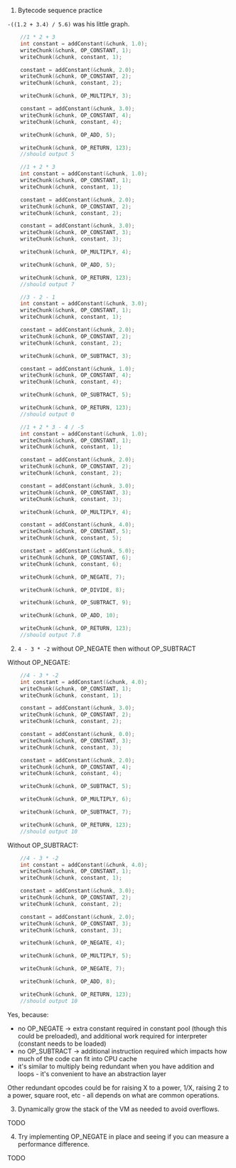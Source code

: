1. Bytecode sequence practice

`-((1.2 + 3.4) / 5.6)` was his little graph.

```c
    //1 * 2 + 3
    int constant = addConstant(&chunk, 1.0);
    writeChunk(&chunk, OP_CONSTANT, 1);
    writeChunk(&chunk, constant, 1);

    constant = addConstant(&chunk, 2.0);
    writeChunk(&chunk, OP_CONSTANT, 2);
    writeChunk(&chunk, constant, 2);

    writeChunk(&chunk, OP_MULTIPLY, 3);

    constant = addConstant(&chunk, 3.0);
    writeChunk(&chunk, OP_CONSTANT, 4);
    writeChunk(&chunk, constant, 4);

    writeChunk(&chunk, OP_ADD, 5);

    writeChunk(&chunk, OP_RETURN, 123);
    //should output 5
```

```c
    //1 + 2 * 3
    int constant = addConstant(&chunk, 1.0);
    writeChunk(&chunk, OP_CONSTANT, 1);
    writeChunk(&chunk, constant, 1);

    constant = addConstant(&chunk, 2.0);
    writeChunk(&chunk, OP_CONSTANT, 2);
    writeChunk(&chunk, constant, 2);

    constant = addConstant(&chunk, 3.0);
    writeChunk(&chunk, OP_CONSTANT, 3);
    writeChunk(&chunk, constant, 3);

    writeChunk(&chunk, OP_MULTIPLY, 4);

    writeChunk(&chunk, OP_ADD, 5);

    writeChunk(&chunk, OP_RETURN, 123);
    //should output 7
```

```c
    //3 - 2 - 1
    int constant = addConstant(&chunk, 3.0);
    writeChunk(&chunk, OP_CONSTANT, 1);
    writeChunk(&chunk, constant, 1);

    constant = addConstant(&chunk, 2.0);
    writeChunk(&chunk, OP_CONSTANT, 2);
    writeChunk(&chunk, constant, 2);

    writeChunk(&chunk, OP_SUBTRACT, 3);

    constant = addConstant(&chunk, 1.0);
    writeChunk(&chunk, OP_CONSTANT, 4);
    writeChunk(&chunk, constant, 4);

    writeChunk(&chunk, OP_SUBTRACT, 5);

    writeChunk(&chunk, OP_RETURN, 123);
    //should output 0
```

```c
    //1 + 2 * 3 - 4 / -5
    int constant = addConstant(&chunk, 1.0);
    writeChunk(&chunk, OP_CONSTANT, 1);
    writeChunk(&chunk, constant, 1);

    constant = addConstant(&chunk, 2.0);
    writeChunk(&chunk, OP_CONSTANT, 2);
    writeChunk(&chunk, constant, 2);

    constant = addConstant(&chunk, 3.0);
    writeChunk(&chunk, OP_CONSTANT, 3);
    writeChunk(&chunk, constant, 3);

    writeChunk(&chunk, OP_MULTIPLY, 4);

    constant = addConstant(&chunk, 4.0);
    writeChunk(&chunk, OP_CONSTANT, 5);
    writeChunk(&chunk, constant, 5);

    constant = addConstant(&chunk, 5.0);
    writeChunk(&chunk, OP_CONSTANT, 6);
    writeChunk(&chunk, constant, 6);

    writeChunk(&chunk, OP_NEGATE, 7);

    writeChunk(&chunk, OP_DIVIDE, 8);

    writeChunk(&chunk, OP_SUBTRACT, 9);

    writeChunk(&chunk, OP_ADD, 10);

    writeChunk(&chunk, OP_RETURN, 123);
    //should output 7.8
```

2. `4 - 3 * -2` without OP_NEGATE then without OP_SUBTRACT

Without OP_NEGATE:

```c
    //4 - 3 * -2
    int constant = addConstant(&chunk, 4.0);
    writeChunk(&chunk, OP_CONSTANT, 1);
    writeChunk(&chunk, constant, 1);

    constant = addConstant(&chunk, 3.0);
    writeChunk(&chunk, OP_CONSTANT, 2);
    writeChunk(&chunk, constant, 2);

    constant = addConstant(&chunk, 0.0);
    writeChunk(&chunk, OP_CONSTANT, 3);
    writeChunk(&chunk, constant, 3);

    constant = addConstant(&chunk, 2.0);
    writeChunk(&chunk, OP_CONSTANT, 4);
    writeChunk(&chunk, constant, 4);

    writeChunk(&chunk, OP_SUBTRACT, 5);

    writeChunk(&chunk, OP_MULTIPLY, 6);

    writeChunk(&chunk, OP_SUBTRACT, 7);

    writeChunk(&chunk, OP_RETURN, 123);
    //should output 10
```

Without OP_SUBTRACT:

```c
    //4 - 3 * -2
    int constant = addConstant(&chunk, 4.0);
    writeChunk(&chunk, OP_CONSTANT, 1);
    writeChunk(&chunk, constant, 1);

    constant = addConstant(&chunk, 3.0);
    writeChunk(&chunk, OP_CONSTANT, 2);
    writeChunk(&chunk, constant, 2);

    constant = addConstant(&chunk, 2.0);
    writeChunk(&chunk, OP_CONSTANT, 3);
    writeChunk(&chunk, constant, 3);

    writeChunk(&chunk, OP_NEGATE, 4);

    writeChunk(&chunk, OP_MULTIPLY, 5);

    writeChunk(&chunk, OP_NEGATE, 7);

    writeChunk(&chunk, OP_ADD, 8);

    writeChunk(&chunk, OP_RETURN, 123);
    //should output 10
```

Yes, because:

* no OP_NEGATE -> extra constant required in constant pool (though this could be preloaded), and additional work required for interpreter (constant needs to be loaded)
* no OP_SUBTRACT -> additional instruction required which impacts how much of the code can fit into CPU cache
* it's similar to multiply being redundant when you have addition and loops - it's convenient to have an abstraction layer

Other redundant opcodes could be for raising X to a power, 1/X, raising 2 to a power, square root, etc - all depends on what are common operations.

3. Dynamically grow the stack of the VM as needed to avoid overflows.

TODO

4. Try implementing OP_NEGATE in place and seeing if you can measure a performance difference.

TODO
